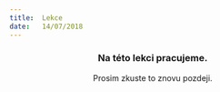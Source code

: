```yaml
---
title:  Lekce
date:   14/07/2018
---
```


### <center>Na této lekci pracujeme.</center>
<center>Prosim zkuste to znovu pozdeji.</center>
